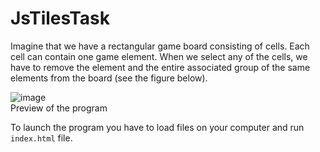 # JsTilesTask
Imagine that we have a rectangular game board consisting of cells.
Each cell can contain one game element. When we select any of the cells, we have to remove the element and the entire associated group of the same elements from the board (see the figure below).

![image](https://github.com/user-attachments/assets/88b527ed-9f0e-4a4d-9fd7-287b202fa299)<br>
Preview of the program

To launch the program you have to load files on your computer and run ```index.html``` file.

